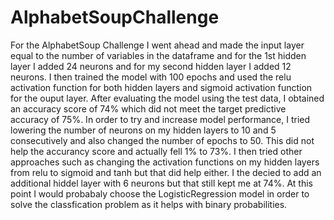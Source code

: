 # AlphabetSoupChallenge

For the AlphabetSoup Challenge I went ahead and made the input layer equal to the number of variables in the dataframe and for the 1st hidden layer I added 24 neurons and for my second hidden layer I added 12 neurons. I then trained the model with 100 epochs and used the relu activation function for both hidden layers and sigmoid activation function for the ouput layer. After evaluating the model using the test data, I obtained an accuracy score of 74% which did not meet the target predictive accuracy of 75%. In order to try and increase model performance, I tried lowering the number of neurons on my hidden layers to 10 and 5 consecutively and also changed the number of epochs to 50. This did not help the accurancy score and actually fell 1% to 73%. I then tried other approaches such as changing the activation functions on my hidden layers from relu to sigmoid and tanh but that did help either. I the decied to add an additional hiddel layer with 6 neurons but that still kept me at 74%. At this point I would probabaly choose the LogisticRegression model in order to solve the classfication problem as it helps with binary probabilities. 
